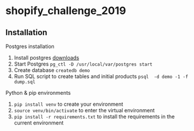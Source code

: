 # shopify_challenge_2019

## Installation
Postgres installation
1. Install postgres [downloads](https://www.postgresql.org/download/)
2. Start Postgres `pg_ctl -D /usr/local/var/postgres start`
3. Create database `createdb demo`
4. Run SQL script to create tables and initial products `psql  -d demo -1 -f dump.sql`

Python & pip environments
1. `pip install venv` to create your environment
2. `source venv/bin/activate` to enter the virtual environment
3. `pip install -r requirements.txt` to install the requirements in the current environment
